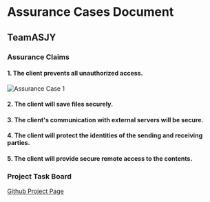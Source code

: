 # Assurance Cases Document

## TeamASJY

### Assurance Claims

#### 1. The client prevents all unauthorized access.
![Assurance Case 1](https://i.imgur.com/GcHdUvF.png)

#### 2. The client will save files securely.

#### 3. The client's communication with external servers will be secure.

#### 4. The client will protect the identities of the sending and receiving parties.

#### 5. The client will provide secure remote access to the contents.

### Project Task Board

[Github Project Page](https://github.com/SethRedwine/CSCI8420-TeamASJY/projects/4)
